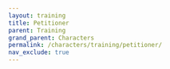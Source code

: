 ```yaml
---
layout: training
title: Petitioner
parent: Training
grand_parent: Characters
permalink: /characters/training/petitioner/
nav_exclude: true
---
```

